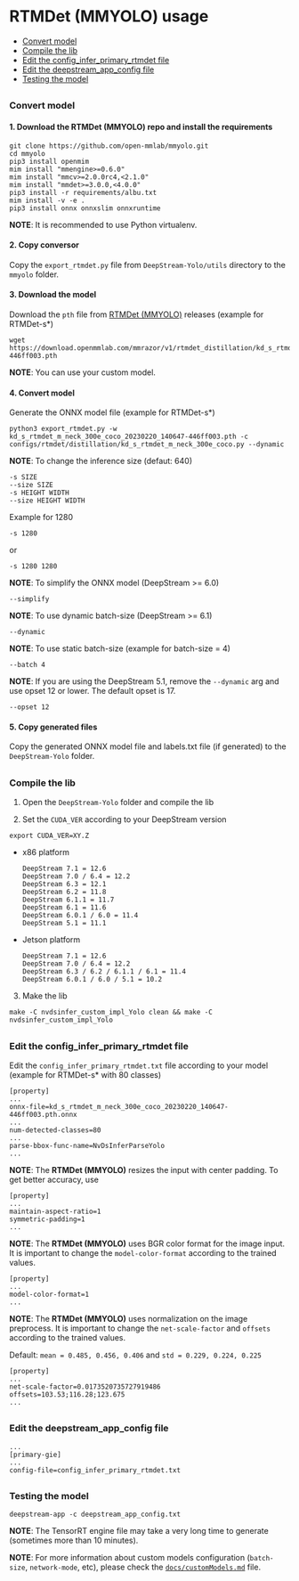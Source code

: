# RTMDet (MMYOLO) usage

* [Convert model](#convert-model)
* [Compile the lib](#compile-the-lib)
* [Edit the config_infer_primary_rtmdet file](#edit-the-config_infer_primary_rtmdet-file)
* [Edit the deepstream_app_config file](#edit-the-deepstream_app_config-file)
* [Testing the model](#testing-the-model)

##

### Convert model

#### 1. Download the RTMDet (MMYOLO) repo and install the requirements

```
git clone https://github.com/open-mmlab/mmyolo.git
cd mmyolo
pip3 install openmim
mim install "mmengine>=0.6.0"
mim install "mmcv>=2.0.0rc4,<2.1.0"
mim install "mmdet>=3.0.0,<4.0.0"
pip3 install -r requirements/albu.txt
mim install -v -e .
pip3 install onnx onnxslim onnxruntime
```

**NOTE**: It is recommended to use Python virtualenv.

#### 2. Copy conversor

Copy the `export_rtmdet.py` file from `DeepStream-Yolo/utils` directory to the `mmyolo` folder.

#### 3. Download the model

Download the `pth` file from [RTMDet (MMYOLO)](https://github.com/open-mmlab/mmyolo/tree/main/configs/rtmdet) releases (example for RTMDet-s*)

```
wget https://download.openmmlab.com/mmrazor/v1/rtmdet_distillation/kd_s_rtmdet_m_neck_300e_coco/kd_s_rtmdet_m_neck_300e_coco_20230220_140647-446ff003.pth
```

**NOTE**: You can use your custom model.

#### 4. Convert model

Generate the ONNX model file (example for RTMDet-s*)

```
python3 export_rtmdet.py -w kd_s_rtmdet_m_neck_300e_coco_20230220_140647-446ff003.pth -c configs/rtmdet/distillation/kd_s_rtmdet_m_neck_300e_coco.py --dynamic
```

**NOTE**: To change the inference size (defaut: 640)

```
-s SIZE
--size SIZE
-s HEIGHT WIDTH
--size HEIGHT WIDTH
```

Example for 1280

```
-s 1280
```

or

```
-s 1280 1280
```

**NOTE**: To simplify the ONNX model (DeepStream >= 6.0)

```
--simplify
```

**NOTE**: To use dynamic batch-size (DeepStream >= 6.1)

```
--dynamic
```

**NOTE**: To use static batch-size (example for batch-size = 4)

```
--batch 4
```

**NOTE**: If you are using the DeepStream 5.1, remove the `--dynamic` arg and use opset 12 or lower. The default opset is 17.

```
--opset 12
```

#### 5. Copy generated files

Copy the generated ONNX model file and labels.txt file (if generated) to the `DeepStream-Yolo` folder.

##

### Compile the lib

1. Open the `DeepStream-Yolo` folder and compile the lib

2. Set the `CUDA_VER` according to your DeepStream version

```
export CUDA_VER=XY.Z
```

* x86 platform

  ```
  DeepStream 7.1 = 12.6
  DeepStream 7.0 / 6.4 = 12.2
  DeepStream 6.3 = 12.1
  DeepStream 6.2 = 11.8
  DeepStream 6.1.1 = 11.7
  DeepStream 6.1 = 11.6
  DeepStream 6.0.1 / 6.0 = 11.4
  DeepStream 5.1 = 11.1
  ```

* Jetson platform

  ```
  DeepStream 7.1 = 12.6
  DeepStream 7.0 / 6.4 = 12.2
  DeepStream 6.3 / 6.2 / 6.1.1 / 6.1 = 11.4
  DeepStream 6.0.1 / 6.0 / 5.1 = 10.2
  ```

3. Make the lib

```
make -C nvdsinfer_custom_impl_Yolo clean && make -C nvdsinfer_custom_impl_Yolo
```

##

### Edit the config_infer_primary_rtmdet file

Edit the `config_infer_primary_rtmdet.txt` file according to your model (example for RTMDet-s* with 80 classes)

```
[property]
...
onnx-file=kd_s_rtmdet_m_neck_300e_coco_20230220_140647-446ff003.pth.onnx
...
num-detected-classes=80
...
parse-bbox-func-name=NvDsInferParseYolo
...
```

**NOTE**: The **RTMDet (MMYOLO)** resizes the input with center padding. To get better accuracy, use

```
[property]
...
maintain-aspect-ratio=1
symmetric-padding=1
...
```

**NOTE**: The **RTMDet (MMYOLO)** uses BGR color format for the image input. It is important to change the `model-color-format` according to the trained values.

```
[property]
...
model-color-format=1
...
```

**NOTE**: The **RTMDet (MMYOLO)** uses normalization on the image preprocess. It is important to change the `net-scale-factor` and `offsets` according to the trained values.

Default: `mean = 0.485, 0.456, 0.406` and `std = 0.229, 0.224, 0.225`

```
[property]
...
net-scale-factor=0.0173520735727919486
offsets=103.53;116.28;123.675
...
```

##

### Edit the deepstream_app_config file

```
...
[primary-gie]
...
config-file=config_infer_primary_rtmdet.txt
```

##

### Testing the model

```
deepstream-app -c deepstream_app_config.txt
```

**NOTE**: The TensorRT engine file may take a very long time to generate (sometimes more than 10 minutes).

**NOTE**: For more information about custom models configuration (`batch-size`, `network-mode`, etc), please check the [`docs/customModels.md`](customModels.md) file.
